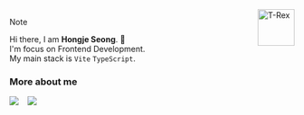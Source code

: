 <img src="https://raw.githubusercontent.com/Tarikul-Islam-Anik/Animated-Fluent-Emojis/master/Emojis/Animals/T-Rex.png" alt="T-Rex" width="65" height="65" align="right"/>

> [!note]
> Hi there, I am **Hongje Seong**. 👋      
> I'm focus on Frontend Development.   
> My main stack is `Vite` `TypeScript`.

### More about me 
<div display="flex">
  <a href="https://velog.io/@806gw" target="_blank"><img src="https://img.shields.io/badge/Velog-20C997?style=flat-square&logo=Velog&logoColor=white"></a>      
&nbsp;&nbsp;
<a href="https://www.notion.so/hongje-dev/064fef310ae2418fa36304d85e581085" target="_blank">
  <img src="https://img.shields.io/badge/Notion-fff?style=flat-square&logo=Notion&logoColor=black"/>
</a>
</div>
